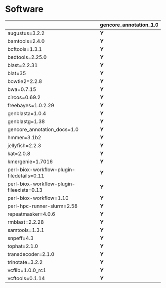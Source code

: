 # Software

| | gencore_annotation_1.0 |
| --- | ---  |
| augustus=3.2.2 | **Y** |
| bamtools=2.4.0 | **Y** |
| bcftools=1.3.1 | **Y** |
| bedtools=2.25.0 | **Y** |
| blast=2.2.31 | **Y** |
| blat=35 | **Y** |
| bowtie2=2.2.8 | **Y** |
| bwa=0.7.15 | **Y** |
| circos=0.69.2 | **Y** |
| freebayes=1.0.2.29 | **Y** |
| genblasta=1.0.4 | **Y** |
| genblastg=1.38 | **Y** |
| gencore_annotation_docs=1.0 | **Y** |
| hmmer=3.1b2 | **Y** |
| jellyfish=2.2.3 | **Y** |
| kat=2.0.8 | **Y** |
| kmergenie=1.7016 | **Y** |
| perl-biox-workflow-plugin-filedetails=0.11 | **Y** |
| perl-biox-workflow-plugin-fileexists=0.13 | **Y** |
| perl-biox-workflow=1.10 | **Y** |
| perl-hpc-runner-slurm=2.58 | **Y** |
| repeatmasker=4.0.6 | **Y** |
| rmblast=2.2.28 | **Y** |
| samtools=1.3.1 | **Y** |
| snpeff=4.3 | **Y** |
| tophat=2.1.0 | **Y** |
| transdecoder=2.1.0 | **Y** |
| trinotate=3.2.2 | **Y** |
| vcflib=1.0.0_rc1 | **Y** |
| vcftools=0.1.14 | **Y** |

